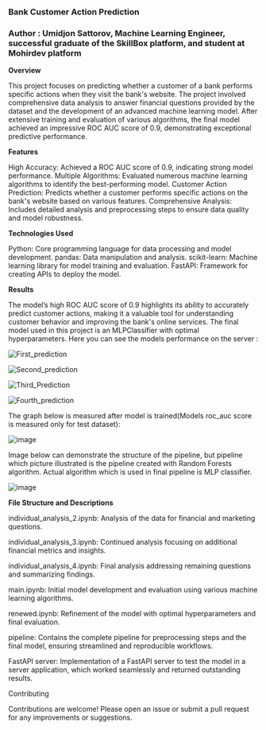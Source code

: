 ###  **Bank Customer Action Prediction**

###  Author : Umidjon Sattorov, Machine Learning Engineer, successful graduate of the SkillBox platform, and student at Mohirdev platform

**Overview**

This project focuses on predicting whether a customer of a bank performs specific actions when they visit the bank's website. The project involved comprehensive data analysis to answer financial questions provided by the dataset and the development of an advanced machine learning model. After extensive training and evaluation of various algorithms, the final model achieved an impressive ROC AUC score of 0.9, demonstrating exceptional predictive performance.

**Features**

High Accuracy: Achieved a ROC AUC score of 0.9, indicating strong model performance.
Multiple Algorithms: Evaluated numerous machine learning algorithms to identify the best-performing model.
Customer Action Prediction: Predicts whether a customer performs specific actions on the bank's website based on various features.
Comprehensive Analysis: Includes detailed analysis and preprocessing steps to ensure data quality and model robustness.

**Technologies Used**

Python: Core programming language for data processing and model development.
pandas: Data manipulation and analysis.
scikit-learn: Machine learning library for model training and evaluation.
FastAPI: Framework for creating APIs to deploy the model.

**Results**

The model’s high ROC AUC score of 0.9 highlights its ability to accurately predict customer actions, making it a valuable tool for understanding customer behavior and improving the bank's online services. The final model used in this project is an MLPClassifier with optimal hyperparameters. Here you can see the models performance on the server : 

![First_prediction](https://github.com/user-attachments/assets/d3d9fd0c-91fb-4fae-9fed-279f58f22243)

![Second_prediction](https://github.com/user-attachments/assets/30545f76-c178-4f80-8f35-7f6755f34357)

![Third_Prediction](https://github.com/user-attachments/assets/52f0d8f2-f957-46f5-bc5d-80abb6144d9b)

![Fourth_prediction](https://github.com/user-attachments/assets/22e2b827-759b-4556-81a1-f7422f92ac66)

The graph below is measured after model is trained(Models roc_auc score is measured only for test dataset): 

![image](https://github.com/user-attachments/assets/571ce5d8-a026-428f-b81c-d88eb2abac99)

Image below can demonstrate the structure of the pipeline, but pipeline which picture illustrated is the pipeline created with Random Forests algorithm. Actual algorithm which is used in final pipeline is MLP classifier.

![image](https://github.com/user-attachments/assets/340e3624-6e0d-4af0-bd26-6f1d62ba8447)

**File Structure and Descriptions**

individual_analysis_2.ipynb: Analysis of the data for financial and marketing questions.

individual_analysis_3.ipynb: Continued analysis focusing on additional financial metrics and insights.

individual_analysis_4.ipynb: Final analysis addressing remaining questions and summarizing findings.

main.ipynb: Initial model development and evaluation using various machine learning algorithms.

renewed.ipynb: Refinement of the model with optimal hyperparameters and final evaluation.

pipeline: Contains the complete pipeline for preprocessing steps and the final model, ensuring streamlined and reproducible workflows.

FastAPI server: Implementation of a FastAPI server to test the model in a server application, which worked seamlessly and returned outstanding results.

Contributing

Contributions are welcome! Please open an issue or submit a pull request for any improvements or suggestions.
